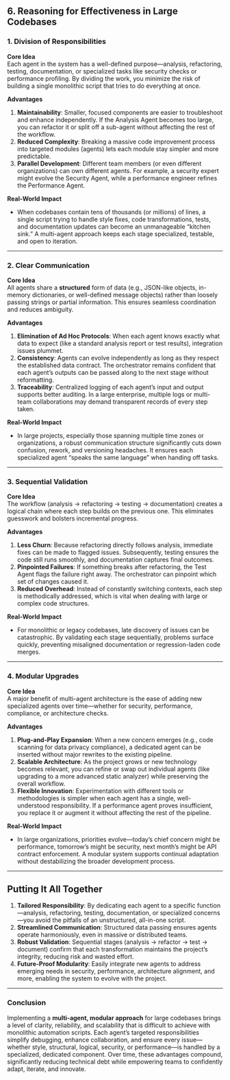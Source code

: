 ## 6. Reasoning for Effectiveness in Large Codebases

### 1. Division of Responsibilities

**Core Idea**  
Each agent in the system has a well-defined purpose—analysis, refactoring, testing, documentation, or specialized tasks like security checks or performance profiling. By dividing the work, you minimize the risk of building a single monolithic script that tries to do everything at once.

**Advantages**  
1. **Maintainability**: Smaller, focused components are easier to troubleshoot and enhance independently. If the Analysis Agent becomes too large, you can refactor it or split off a sub-agent without affecting the rest of the workflow.  
2. **Reduced Complexity**: Breaking a massive code improvement process into targeted modules (agents) lets each module stay simpler and more predictable.  
3. **Parallel Development**: Different team members (or even different organizations) can own different agents. For example, a security expert might evolve the Security Agent, while a performance engineer refines the Performance Agent.

**Real-World Impact**  
- When codebases contain tens of thousands (or millions) of lines, a single script trying to handle style fixes, code transformations, tests, and documentation updates can become an unmanageable “kitchen sink.” A multi-agent approach keeps each stage specialized, testable, and open to iteration.

---

### 2. Clear Communication

**Core Idea**  
All agents share a **structured** form of data (e.g., JSON-like objects, in-memory dictionaries, or well-defined message objects) rather than loosely passing strings or partial information. This ensures seamless coordination and reduces ambiguity.

**Advantages**  
1. **Elimination of Ad Hoc Protocols**: When each agent knows exactly what data to expect (like a standard analysis report or test results), integration issues plummet.  
2. **Consistency**: Agents can evolve independently as long as they respect the established data contract. The orchestrator remains confident that each agent’s outputs can be passed along to the next stage without reformatting.  
3. **Traceability**: Centralized logging of each agent’s input and output supports better auditing. In a large enterprise, multiple logs or multi-team collaborations may demand transparent records of every step taken.

**Real-World Impact**  
- In large projects, especially those spanning multiple time zones or organizations, a robust communication structure significantly cuts down confusion, rework, and versioning headaches. It ensures each specialized agent “speaks the same language” when handing off tasks.

---

### 3. Sequential Validation

**Core Idea**  
The workflow (analysis → refactoring → testing → documentation) creates a logical chain where each step builds on the previous one. This eliminates guesswork and bolsters incremental progress.

**Advantages**  
1. **Less Churn**: Because refactoring directly follows analysis, immediate fixes can be made to flagged issues. Subsequently, testing ensures the code still runs smoothly, and documentation captures final outcomes.  
2. **Pinpointed Failures**: If something breaks after refactoring, the Test Agent flags the failure right away. The orchestrator can pinpoint which set of changes caused it.  
3. **Reduced Overhead**: Instead of constantly switching contexts, each step is methodically addressed, which is vital when dealing with large or complex code structures.

**Real-World Impact**  
- For monolithic or legacy codebases, late discovery of issues can be catastrophic. By validating each stage sequentially, problems surface quickly, preventing misaligned documentation or regression-laden code merges.

---

### 4. Modular Upgrades

**Core Idea**  
A major benefit of multi-agent architecture is the ease of adding new specialized agents over time—whether for security, performance, compliance, or architecture checks.

**Advantages**  
1. **Plug-and-Play Expansion**: When a new concern emerges (e.g., code scanning for data privacy compliance), a dedicated agent can be inserted without major rewrites to the existing pipeline.  
2. **Scalable Architecture**: As the project grows or new technology becomes relevant, you can refine or swap out individual agents (like upgrading to a more advanced static analyzer) while preserving the overall workflow.  
3. **Flexible Innovation**: Experimentation with different tools or methodologies is simpler when each agent has a single, well-understood responsibility. If a performance agent proves insufficient, you replace it or augment it without affecting the rest of the pipeline.

**Real-World Impact**  
- In large organizations, priorities evolve—today’s chief concern might be performance, tomorrow’s might be security, next month’s might be API contract enforcement. A modular system supports continual adaptation without destabilizing the broader development process.

---

## Putting It All Together

1. **Tailored Responsibility**: By dedicating each agent to a specific function—analysis, refactoring, testing, documentation, or specialized concerns—you avoid the pitfalls of an unstructured, all-in-one script.  
2. **Streamlined Communication**: Structured data passing ensures agents operate harmoniously, even in massive or distributed teams.  
3. **Robust Validation**: Sequential stages (analysis → refactor → test → document) confirm that each transformation maintains the project’s integrity, reducing risk and wasted effort.  
4. **Future-Proof Modularity**: Easily integrate new agents to address emerging needs in security, performance, architecture alignment, and more, enabling the system to evolve with the project.

---

### Conclusion

Implementing a **multi-agent, modular approach** for large codebases brings a level of clarity, reliability, and scalability that is difficult to achieve with monolithic automation scripts. Each agent’s targeted responsibilities simplify debugging, enhance collaboration, and ensure every issue—whether style, structural, logical, security, or performance—is handled by a specialized, dedicated component. Over time, these advantages compound, significantly reducing technical debt while empowering teams to confidently adapt, iterate, and innovate.